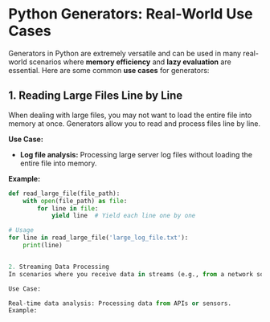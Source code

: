 
# Python Generators: Real-World Use Cases

Generators in Python are extremely versatile and can be used in many real-world scenarios where **memory efficiency** and **lazy evaluation** are essential. Here are some common **use cases** for generators:

## **1. Reading Large Files Line by Line**

When dealing with large files, you may not want to load the entire file into memory at once. Generators allow you to read and process files line by line.

**Use Case:**
- **Log file analysis:** Processing large server log files without loading the entire file into memory.

**Example:**
```python
def read_large_file(file_path):
    with open(file_path) as file:
        for line in file:
            yield line  # Yield each line one by one

# Usage
for line in read_large_file('large_log_file.txt'):
    print(line)


2. Streaming Data Processing
In scenarios where you receive data in streams (e.g., from a network socket or real-time data feeds), generators allow you to process data as it arrives without waiting for the complete dataset.

Use Case:

Real-time data analysis: Processing data from APIs or sensors.
Example:
